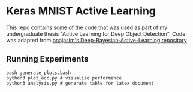 # Keras MNIST Active Learning

This repo contains some of the code that was used as part of my undergraduate thesis "Active Learning for Deep Object Detection". Code was adapted from [bnajasim's Deep-Bayesian-Active-Learning repository](https://github.com/bnjasim/Deep-Bayesian-Active-Learning)

## Running Experiments
```
bash generate_plots.bash
python3 plot_acc.py # visualize performance
python3 analysis.py # generate table for latex document
```


